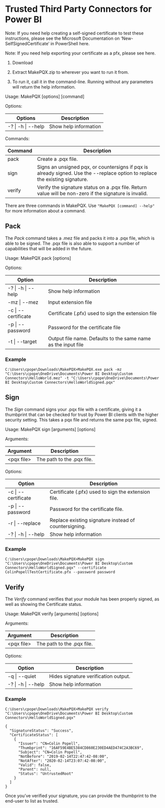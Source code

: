 # Trusted Third Party Connectors for Power BI 

Note: If you need help creating a self-signed certificate to test these instructions, please see the Microsoft Documentation on ‘New-SelfSignedCertificate’ in PowerShell here. 

Note: If you need help exporting your certificate as a pfx, please see here. 

1. Download

2. Extract MakePQX.zip to wherever you want to run it from. 

3. To run it, call it in the command-line. Running without any parameters will return the help information. 

Usage: MakePQX [options] [command] 

Options: 

| Options | Description |
|---------|-------------|
|  -?  \| -h \| --help | Show help information |

Commands: 

| Command | Description |
|---------|-------------|
|  pack |   Create a .pqx file. |
|  sign |   Signs an unsigned pqx, or countersigns if pqx is already signed. Use the --replace option to replace the existing signature. |
|  verify | Verify the signature status on a .pqx file. Return value will be non-zero if the signature is invalid. |

 
There are three commands in MakePQX. Use ```"MakePQX [command] --help"``` for more information about a command. 

## Pack 

The _Pack_ command takes a .mez file and packs it into a .pqx file, which is able to be signed. The .pqx file is also able to support a number of capabilities that will be added in the future.

Usage: MakePQX pack \[options\] 

Options: 

| Option | Description |
|--------|-------------|
|  -?  \| -h \| --help |   Show help information |
|  -mz \| --mez |         Input extension file |
|  -c  \| --certificate | Certificate (.pfx) used to sign the extension file |
|  -p  \| --password |    Password for the certificate file |
|  -t  \| --target |      Output file name. Defaults to the same name as the input file |

### Example 

```
C:\Users\cpope\Downloads\MakePQX>MakePQX.exe pack -mz "C:\Users\cpope\OneDrive\Documents\Power BI Desktop\Custom Connectors\HelloWorld.mez" -t "C:\Users\cpope\OneDrive\Documents\Power BI Desktop\Custom Connectors\HelloWorldSigned.pqx"
```

## Sign 

The _Sign_ command signs your .pqx file with a certificate, giving it a thumbprint that can be checked for trust by Power BI clients with the higher security setting. This takes a pqx file and returns the same pqx file, signed.

Usage: MakePQX sign \[arguments\] \[options\] 

Arguments: 

| Argument   | Description                |
|------------|----------------------------|
| \<pqx file\> | The path to the .pqx file. | 

Options:

| Option | Description |
|--------|-------------|
|  -c  \| --certificate | Certificate (.pfx) used to sign the extension file. |
| -p  \| --password |    Password for the certificate file. |
|  -r \| --replace   |    Replace existing signature instead of countersigning. |
|  -?  \| -h \| --help |   Show help information |

### Example 

```
C:\Users\cpope\Downloads\MakePQX>MakePQX sign "C:\Users\cpope\OneDrive\Documents\Power BI Desktop\Custom Connectors\HelloWorldSigned.pqx" --certificate ColinPopellTestCertificate.pfx --password password
```

## Verify 

The _Verify_ command verifies that your module has been properly signed, as well as showing the Certificate status.

Usage: MakePQX verify \[arguments\] \[options\] 

Arguments: 

| Argument   | Description                |
|------------|----------------------------|
| \<pqx file\> | The path to the .pqx file. | 

Options: 

| Option             | Description                           |
|--------------------|---------------------------------------|
| -q \| --quiet      | Hides signature verification output.  |
| -? \| -h \| --help | Show help information                 |

### Example 

```
C:\Users\cpope\Downloads\MakePQX>MakePQX verify "C:\Users\cpope\OneDrive\Documents\Power BI Desktop\Custom Connectors\HelloWorldSigned.pqx" 

{ 
  "SignatureStatus": "Success", 
  "CertificateStatus": [ 
    { 
      "Issuer": "CN=Colin Popell", 
      "Thumbprint": "16AF59E4BE5384CD860E230ED4AED474C2A3BC69", 
      "Subject": "CN=Colin Popell", 
      "NotBefore": "2019-02-14T22:47:42-08:00", 
      "NotAfter": "2020-02-14T23:07:42-08:00", 
      "Valid": false, 
      "Parent": null, 
      "Status": "UntrustedRoot" 
    } 
  ] 
} 
```

 Once you’ve verified your signature, you can provide the thumbprint to the end-user to list as trusted.
